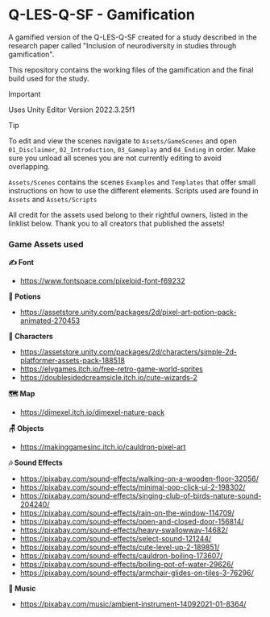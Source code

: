 # Q-LES-Q-SF - Gamification
A gamified version of the Q-LES-Q-SF created for a study described in the research paper called "Inclusion of neurodiversity in studies through gamification".

This repository contains the working files of the gamification and the final build used for the study.

> [!IMPORTANT]
> Uses Unity Editor Version 2022.3.25f1

> [!TIP]
> To edit and view the scenes navigate to ```Assets/GameScenes``` and open ```01_Disclaimer```, ```02_Introduction```, ```03_Gameplay``` and ```04_Ending``` in order. Make sure you unload all scenes you are not currently editing to avoid overlapping.
> 
> ```Assets/Scenes``` contains the scenes ```Examples``` and ```Templates``` that offer small instructions on how to use the different elements.
> Scripts used are found in ```Assets``` and ```Assets/Scripts```

All credit for the assets used belong to their rightful owners, listed in the linklist below. Thank you to all creators that published the assets!

### Game Assets used

**✍️ Font**
- https://www.fontspace.com/pixeloid-font-f69232

**🍹 Potions**
- https://assetstore.unity.com/packages/2d/pixel-art-potion-pack-animated-270453

**🧜 Characters**
- https://assetstore.unity.com/packages/2d/characters/simple-2d-platformer-assets-pack-188518
- https://elvgames.itch.io/free-retro-game-world-sprites
- https://doublesidedcreamsicle.itch.io/cute-wizards-2

**🗺️ Map**
- https://dimexel.itch.io/dimexel-nature-pack

**🪑 Objects**
- https://makinggamesinc.itch.io/cauldron-pixel-art

**🎶 Sound Effects**
- https://pixabay.com/sound-effects/walking-on-a-wooden-floor-32056/
- https://pixabay.com/sound-effects/minimal-pop-click-ui-2-198302/
- https://pixabay.com/sound-effects/singing-club-of-birds-nature-sound-204240/
- https://pixabay.com/sound-effects/rain-on-the-window-114709/
- https://pixabay.com/sound-effects/open-and-closed-door-156814/
- https://pixabay.com/sound-effects/heavy-swallowwav-14682/
- https://pixabay.com/sound-effects/select-sound-121244/
- https://pixabay.com/sound-effects/cute-level-up-2-189851/
- https://pixabay.com/sound-effects/cauldron-boiling-173607/
- https://pixabay.com/sound-effects/boiling-pot-of-water-29626/
- https://pixabay.com/sound-effects/armchair-glides-on-tiles-3-76296/

**🎵 Music**
- https://pixabay.com/music/ambient-instrument-14092021-01-8364/
